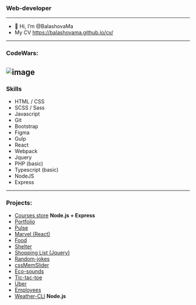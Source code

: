 ### Web-developer 
----
* 👋 Hi, I’m @BalashovaMa
* My CV https://balashovama.github.io/cv/
----
### CodeWars:
![image](https://user-images.githubusercontent.com/95683688/189912208-849ca535-8150-4f66-9a01-93a525dbdd0a.png)
----
### Skills
* HTML / CSS
* SCSS / Sass 
* Javascript
* Git
* Bootstrap
* Figma
* Gulp
* React
* Webpack
* Jquery
* PHP (basic)
* Typescript (basic)
* NodeJS
* Express
----
### Projects:
* [Courses store](https://github.com/BalashovaMa/Courses-store-NodeJS-Express-) **Node.js + Express** 
* [Portfolio](https://balashovama.github.io/MyPortfolio/src)
* [Pulse](https://balashovama.github.io/Pulse/dist)
* [Marvel (React)](https://balashovama.github.io/MarvelInformation/)
* [Food](https://63998d51d4946a30c13743c9--dashing-toffee-9f179c.netlify.app/)
* [Shelter](https://rolling-scopes-school.github.io/balashovama-JSFE2022Q1/pages/main/)
* [Shopping List (Jquery)](https://balashovama.github.io/Shopping-List)
* [Random-jokes](https://rolling-scopes-school.github.io/balashovama-JSFEPRESCHOOL/random-jokes/)
* [cssMemSlider](https://balashovama.github.io/cssMemSlider/cssMemSlider/index.html)
* [Eco-sounds](https://balashovama.github.io/eco-sounds/)
* [Tic-tac-toe](https://rolling-scopes-school.github.io/balashovama-JSFEPRESCHOOL/tic-tac-toe/)
* [Uber](https://balashovama.github.io/Uber/src/index.html)
* [Employees](https://employees-9f64.onrender.com/)
* [Weather-CLI](https://github.com/BalashovaMa/weather-cli) **Node.js**
 

